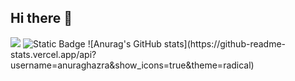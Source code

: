 ## Hi there 👋
<img src="https://capsule-render.vercel.app/api?type=waving&color=auto&height=200&section=header&text=Yoeongwoo-nl-Profile&fontSize=60" />
<img alt="Static Badge" src="https://img.shields.io/badge/android-passing?style=for-the-badge&logo=android&logoColor=white">
![Anurag's GitHub stats](https://github-readme-stats.vercel.app/api?username=anuraghazra&show_icons=true&theme=radical)

<!--
**yeongwoojang/yeongwoojang** is a ✨ _special_ ✨ repository because its `README.md` (this file) appears on your GitHub profile.

Here are some ideas to get you started:

- 🔭 I’m currently working on ...
- 🌱 I’m currently learning ...
- 👯 I’m looking to collaborate on ...
- 🤔 I’m looking for help with ...
- 💬 Ask me about ...
- 📫 How to reach me: ...
- 😄 Pronouns: ...
- ⚡ Fun fact: ...
-->
